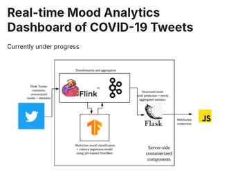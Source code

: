 # Real-time Mood Analytics Dashboard of COVID-19 Tweets
Currently under progress
![diagram](https://github.com/zwycl/flink-twitter-senti/blob/master/static/diagram.png)
